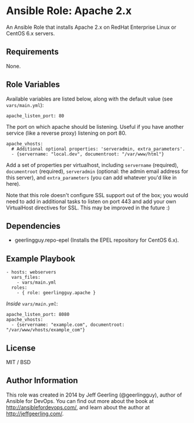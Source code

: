 # Ansible Role: Apache 2.x

An Ansible Role that installs Apache 2.x on RedHat Enterprise Linux or CentOS 6.x servers.

## Requirements

None.

## Role Variables

Available variables are listed below, along with the default value (see `vars/main.yml`):

    apache_listen_port: 80

The port on which apache should be listening. Useful if you have another service (like a reverse proxy) listening on port 80.

    apache_vhosts:
      # Additional optional properties: 'serveradmin, extra_parameters'.
      - {servername: "local.dev", documentroot: "/var/www/html"}

Add a set of properties per virtualhost, including `servername` (required), `documentroot` (required), `serveradmin` (optional: the admin email address for this server), and `extra_parameters` (you can add whatever you'd like in here).

Note that this role doesn't configure SSL support out of the box; you would need to add in additional tasks to listen on port 443 and add your own VirtualHost directives for SSL. This may be improved in the future :)

## Dependencies

  - geerlingguy.repo-epel (Installs the EPEL repository for CentOS 6.x).

## Example Playbook

    - hosts: webservers
      vars_files:
        - vars/main.yml
      roles:
        - { role: geerlingguy.apache }

*Inside `vars/main.yml`*:

    apache_listen_port: 8080
    apache_vhosts:
      - {servername: "example.com", documentroot: "/var/www/vhosts/example_com"}

## License

MIT / BSD

## Author Information

This role was created in 2014 by Jeff Geerling (@geerlingguy), author of Ansible for DevOps. You can find out more about the book at http://ansiblefordevops.com/, and learn about the author at http://jeffgeerling.com/.

